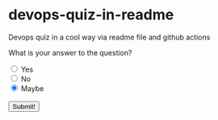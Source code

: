# devops-quiz-in-readme
Devops quiz in a cool way via readme file and github actions

<form>
    <p> What is your answer to the question? </p>
    <input type="radio" name = "ans" value="yes"> Yes </br>
    <input type="radio" name = "ans" value="no"> No </br>
    <input type="radio" name = "ans" value="maybe" checked> Maybe </br> </br>
    <button type="button">Submit!</button>
</form>